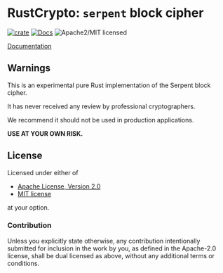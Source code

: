 # RustCrypto: `serpent` block cipher

[![crate][crate-image]][crate-link]
[![Docs][docs-image]][docs-link]
![Apache2/MIT licensed][license-image]

[Documentation][docs-link]

## Warnings

This is an experimental pure Rust implementation of the Serpent block cipher.

It has never received any review by professional cryptographers.

We recommend it should not be used in production applications.

**USE AT YOUR OWN RISK.**

## License

Licensed under either of

 * [Apache License, Version 2.0](http://www.apache.org/licenses/LICENSE-2.0)
 * [MIT license](http://opensource.org/licenses/MIT)

at your option.

### Contribution

Unless you explicitly state otherwise, any contribution intentionally submitted
for inclusion in the work by you, as defined in the Apache-2.0 license, shall be
dual licensed as above, without any additional terms or conditions.

[//]: # (badges)

[crate-image]: https://img.shields.io/crates/v/serpent.svg
[crate-link]: https://crates.io/crates/serpent
[docs-image]: https://docs.rs/serpent/badge.svg
[docs-link]: https://docs.rs/serpent/
[license-image]: https://img.shields.io/badge/license-Apache2.0/MIT-blue.svg
